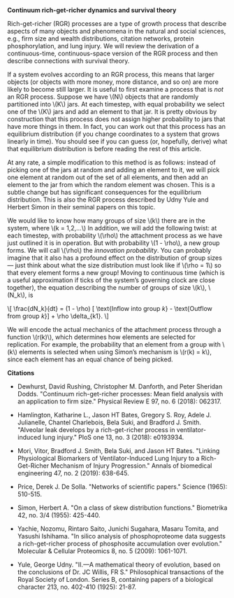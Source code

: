 **Continuum rich-get-richer dynamics and survival theory**

Rich-get-richer (RGR) processes are a type of growth process that
describe aspects of many objects and phenomena in the natural and social
sciences, e.g., firm size and wealth distributions, citation networks,
protein phosphorylation, and lung injury. We will review the derivation
of a continuous-time, continuous-space version of the RGR process and
then describe connections with survival theory.

If a system evolves according to an RGR process, this means that larger
objects (or objects with more money, more distance, and so on) are more
likely to become still larger. It is useful to first examine a process
that is *not* an RGR process. Suppose we have \\(N\\) objects that are
randomly partitioned into \\(K\\) jars. At each timestep, with equal
probability we select one of the \\(K\\) jars and add an element to that
jar. It is pretty obvious by construction that this process does not
assign higher probability to jars that have more things in them. In
fact, you can work out that this process has an equilibrium distribution
(if you change coordinates to a system that grows linearly in time). You
should see if you can guess (or, hopefully, derive) what that
equilibrium distribution is before reading the rest of this article.

At any rate, a simple modification to this method is as follows: instead
of picking one of the jars at random and adding an element to it, we
will pick one element at random out of the set of all elements, and then
add an element to the jar from which the random element was chosen. This
is a subtle change but has significant consequences for the equilibrium
distribution. This is also the RGR process described by Udny Yule and
Herbert Simon in their seminal papers on this topic.

We would like to know how many groups of size \\(k\\) there are in the
system, where \\(k = 1,2,...\\) In addition, we will add the following
twist: at each timestep, with probability \\(\rho\\) the attachment
process as we have just outlined it is in operation. But with
probability \\(1 - \rho\\), a new group forms. We will call \\(\rho\\) the
*innovation probability*. You can probably imagine that it also has a
profound effect on the distribution of group sizes — just think about
what the size distribution must look like if \\(\rho = 1\\) so that every
element forms a new group\! Moving to continuous time (which is a useful
approximation if ticks of the system’s governing clock are close
together), the equation describing the number of groups of size \\(k\\),
\\(N_k\\),
is

\\[
\frac{dN_k}{dt} = (1 - \rho) [ \text{Inflow into group $k$} - \text{Outflow from group $k$}] + \rho \delta_{k1}.
\\]

We will encode the actual mechanics of the attachment process through a
function \\(r(k)\\), which determines how elements are selected for
replication. For example, the probability that an element from a group
with \\(k\\) elements is selected when using Simon’s mechanism is
\\(r(k) = k\\), since each element has an equal chance of being picked.

**Citations**

  - Dewhurst, David Rushing, Christopher M. Danforth, and Peter Sheridan
    Dodds. "Continuum rich-get-richer processes: Mean field analysis
    with an application to firm size." Physical Review E 97, no. 6
    (2018): 062317.

  - Hamlington, Katharine L., Jason HT Bates, Gregory S. Roy, Adele J.
    Julianelle, Chantel Charlebois, Bela Suki, and Bradford J. Smith.
    "Alveolar leak develops by a rich-get-richer process in
    ventilator-induced lung injury." PloS one 13, no. 3 (2018):
    e0193934.

  - Mori, Vitor, Bradford J. Smith, Bela Suki, and Jason HT Bates.
    "Linking Physiological Biomarkers of Ventilator-Induced Lung Injury
    to a Rich-Get-Richer Mechanism of Injury Progression." Annals of
    biomedical engineering 47, no. 2 (2019): 638-645.

  - Price, Derek J. De Solla. "Networks of scientific papers." Science
    (1965): 510-515.

  - Simon, Herbert A. "On a class of skew distribution functions."
    Biometrika 42, no. 3/4 (1955): 425-440.

  - Yachie, Nozomu, Rintaro Saito, Junichi Sugahara, Masaru Tomita, and
    Yasushi Ishihama. "In silico analysis of phosphoproteome data
    suggests a rich-get-richer process of phosphosite accumulation over
    evolution." Molecular & Cellular Proteomics 8, no. 5 (2009):
    1061-1071.

  - Yule, George Udny. "II.—A mathematical theory of evolution, based on
    the conclusions of Dr. JC Willis, FR S." Philosophical transactions
    of the Royal Society of London. Series B, containing papers of a
    biological character 213, no. 402-410 (1925): 21-87.
